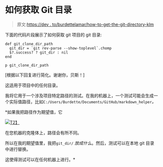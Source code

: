 # 如何获取 Git 目录

> 原文:[https://dev . to/burdettelamar/how-to-get-the-git-directory-klm](https://dev.to/burdettelamar/how-to-get-the-git-directory-klm)

下面的代码片段展示了如何获取 git 项目的 git 目录:

```
def git_clone_dir_path
  git_dir = `git rev-parse --show-toplevel`.chomp
  $?.success? ? git_dir : nil
end

p git_clone_dir_path 
```

[根据以下回复进行简化。谢谢你，贝斯！]

这适用于项目中的任何目录。

我将它用于一个涉及项目特定路径的测试。在我的机器上，一个测试可能会生成一个实际值路径，比如`C:/Users/Burdette/Documents/GitHub/markdown_helper`*。*

 *如果我把路径作为期望值，它

[![](../Images/4875c5f11e98185230a3ef7192f9fc24.png)T2】](https://res.cloudinary.com/practicaldev/image/fetch/s--HExPQYpB--/c_limit%2Cf_auto%2Cfl_progressive%2Cq_auto%2Cw_880/https://blog.codinghorror.com/content/images/uploads/2007/03/6a0120a85dcdae970b0128776ff992970c-pi.png)

在您机器的克隆体上，路径会有所不同。

所以在我的期望值里，我把`git_dir/` *放成什么*。然后，测试可以在本地 git 目录中进行替换。

这使得测试可以在任何机器上进行。*